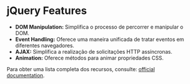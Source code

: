 # jQuery Features

- **DOM Manipulation:** Simplifica o processo de percorrer e manipular o DOM.
- **Event Handling:** Oferece uma maneira unificada de tratar eventos em diferentes navegadores.
- **AJAX:** Simplifica a realização de solicitações HTTP assíncronas.
- **Animation:** Oferece métodos para animar propriedades CSS.

Para obter uma lista completa dos recursos, consulte: [official documentation](https://api.jquery.com/).
